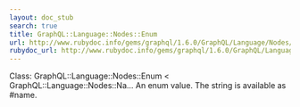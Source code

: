 ```yaml
---
layout: doc_stub
search: true
title: GraphQL::Language::Nodes::Enum
url: http://www.rubydoc.info/gems/graphql/1.6.0/GraphQL/Language/Nodes/Enum
rubydoc_url: http://www.rubydoc.info/gems/graphql/1.6.0/GraphQL/Language/Nodes/Enum
---
```


Class: GraphQL::Language::Nodes::Enum < GraphQL::Language::Nodes::Na...
An enum value. The string is available as #name. 

